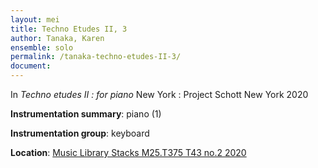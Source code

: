 ```yaml
---
layout: mei
title: Techno Etudes II, 3
author: Tanaka, Karen 
ensemble: solo
permalink: /tanaka-techno-etudes-II-3/
document: 
---
```


In *Techno etudes II : for piano* New York : Project Schott New York 2020

**Instrumentation summary**: piano (1) 

**Instrumentation group**: keyboard

**Location**: <a href="https://tufts.primo.exlibrisgroup.com/permalink/01TUN_INST/1kc9gia/alma991018306187303851" target="_blank">Music Library Stacks M25.T375 T43 no.2 2020</a>